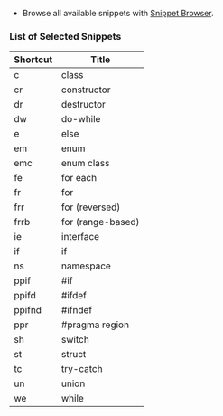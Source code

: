* Browse all available snippets with [Snippet Browser](http://pihrt.net/snippetica/snippets?engine=vscode&language=cpp).

### List of Selected Snippets

Shortcut | Title
-------- | -----
c|class
cr|constructor
dr|destructor
dw|do\-while
e|else
em|enum
emc|enum class
fe|for each
fr|for
frr|for \(reversed\)
frrb|for \(range\-based\)
ie|interface
if|if
ns|namespace
ppif|\#if
ppifd|\#ifdef
ppifnd|\#ifndef
ppr|\#pragma region
sh|switch
st|struct
tc|try\-catch
un|union
we|while
